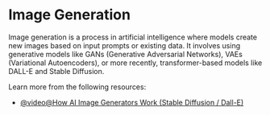# Image Generation

Image generation is a process in artificial intelligence where models create new images based on input prompts or existing data. It involves using generative models like GANs (Generative Adversarial Networks), VAEs (Variational Autoencoders), or more recently, transformer-based models like DALL-E and Stable Diffusion.

Learn more from the following resources:

- [@video@How AI Image Generators Work (Stable Diffusion / Dall-E)](https://www.youtube.com/watch?v=1CIpzeNxIhU)